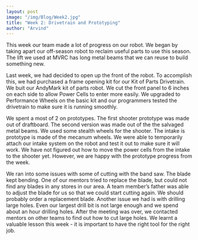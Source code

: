 ```yaml
---
layout: post
image: "/img/Blog/Week2.jpg"
title: "Week 2: Drivetrain and Prototyping"
author: "Arvind"
---
```


This week our team made a lot of progress on our robot. We began by taking apart our off-season robot to reclaim useful parts to use this season. The lift we used at MVRC has long metal beams that we can reuse to build something new. 

Last week, we had decided to open up the front of the robot. To accomplish this, we had purchased a frame opening kit for our Kit of Parts Drivetrain. We buit our AndyMark kit of parts robot. We cut the front panel to 6 inches on each side to allow Power Cells to enter more easily. We upgraded to Performance Wheels on the basic kit and our programmers tested the drivetrain to make sure it is running smoothly.

We spent a most of 2 on prototypes. The first shooter prototype was made out of draftboard. The second version was made out of the the salvaged metal beams. We used some stealth wheels for the shooter. The intake is prototype is made of the mecanum wheels. We were able to temporarily attach our intake system on the robot and test it out to make sure it will work. We have not figured out how to move the power cells from the intake to the shooter yet. However, we are happy with the prototype progress from the week.

We ran into some issues with some of cutting with the band saw. The blade kept bending. One of our mentors tried to replace the blade, but could not find any blades in any stores in our area. A team member’s father was able to adjust the blade for us so that we could start cutting again. We should probably order a replacement blade. Another issue we had is with drilling large holes. Even our largest drill bit is not large enough and we spend about an hour drilling holes. After the meeting was over, we contacted mentors on other teams to find out how to cut large holes. We learnt a valuable lesson this week - it is important to have the right tool for the right job.

